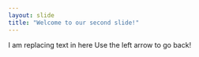```yaml
---
layout: slide
title: "Welcome to our second slide!"
---
```

I am replacing text in here 
Use the left arrow to go back!
